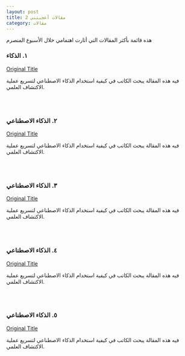 ```yaml
---
layout: post
title: مقالات أعجبتني 2
category: مقالات
---
```



هذه قائمة بأكثر المقالات التي أثارت اهتمامي خلال الأسبوع المنصرم

### ١. الذكاء

[Original Title](http://example.com)

فيه هذه المقالة يبحث الكاتب في كيفية استخدام الذكاء الاصطناعي لتسريع عملية الاكتشاف العلمي.

<br/><br/> 

### ٢. الذكاء الاصطناعي

[Original Title](http://example.com)

فيه هذه المقالة يبحث الكاتب في كيفية استخدام الذكاء الاصطناعي لتسريع عملية الاكتشاف العلمي.  

 <br/><br/> 

### ٣. الذكاء الاصطناعي

[Original Title](http://example.com)

فيه هذه المقالة يبحث الكاتب في كيفية استخدام الذكاء الاصطناعي لتسريع عملية الاكتشاف العلمي. 

<br/><br/> 


### ٤. الذكاء الاصطناعي

[Original Title](http://example.com)

فيه هذه المقالة يبحث الكاتب في كيفية استخدام الذكاء الاصطناعي لتسريع عملية الاكتشاف العلمي. 

<br/><br/> 

### ٥. الذكاء الاصطناعي

[Original Title](http://example.com)

فيه هذه المقالة يبحث الكاتب في كيفية استخدام الذكاء الاصطناعي لتسريع عملية الاكتشاف العلمي. 

<br/><br/> 
